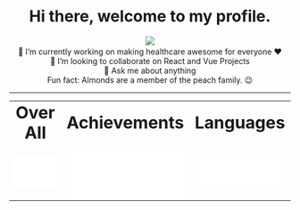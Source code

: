 <div align="center">
   <h1> Hi there, welcome to my profile.</h1>
   <img src="https://4.bp.blogspot.com/-Ex7VGxgJcNM/W5Rq2_5L7MI/AAAAAAAFEtQ/AlVEb1VlNZYp3v-O-Enik4S3HLVuK9jhQCLcBGAs/s1600/Dino_non-birthday_version.gif"/>
</div>

<div align="center">
 <dt>🔭 I’m currently working on making healthcare awesome for everyone ❤️ </dt>
 <dt>👯 I’m looking to collaborate on React and Vue Projects</dt>
 <dt>💬 Ask me about anything</li>
 <dt>Fun fact: Almonds are a member of the peach family. 😉</dt>
</div>

<hr>

<table border="0">
 <tr align="center">
    <td><b style="font-size:30px">Over All</b></td>
    <td><b style="font-size:30px">Achievements</b></td>
    <td><b style="font-size:30px">Languages</b></td>
 </tr>
 <tr align="center">
    <td><img align="center" src="/github-metrics.svg" alt="Metrics" width="400"></td>
    <td><img align="center" src="/metrics.plugin.achievements.compact.svg" alt="Metrics" width="400"></td>
    <td><img align="center" src="/metrics.plugin.languages.svg" alt="Metrics" width="400"></td>
 </tr>
</table>
